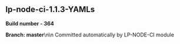## lp-node-ci-1.1.3-YAMLs

**Build number - 364**

**Branch: master**\n\n Committed automatically by LP-NODE-CI module